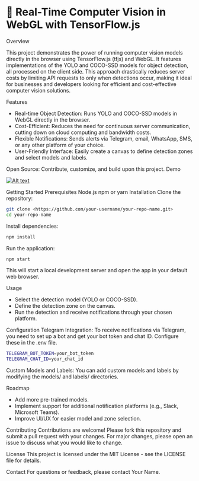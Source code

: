 # 🎥 Real-Time Computer Vision in WebGL with TensorFlow.js

Overview

This project demonstrates the power of running computer vision models directly in the browser using TensorFlow.js (tfjs) and WebGL. It features implementations of the YOLO and COCO-SSD models for object detection, all processed on the client side. This approach drastically reduces server costs by limiting API requests to only when detections occur, making it ideal for businesses and developers looking for efficient and cost-effective computer vision solutions.

Features

-   Real-time Object Detection: Runs YOLO and COCO-SSD models in WebGL directly in the browser.
-   Cost-Efficient: Reduces the need for continuous server communication, cutting down on cloud computing and bandwidth costs.
-   Flexible Notifications: Sends alerts via Telegram, email, WhatsApp, SMS, or any other platform of your choice.
-   User-Friendly Interface: Easily create a canvas to define detection zones and select models and labels.

Open Source: Contribute, customize, and build upon this project.
Demo

[![Alt text](https://img.youtube.com/vi/fO3A9giDCVk/hqdefault.jpg)](https://www.youtube.com/watch?v=fO3A9giDCVk)


Getting Started
Prerequisites
Node.js
npm or yarn
Installation
Clone the repository:

```bash
git clone <https://github.com/your-username/your-repo-name.git>
cd your-repo-name
```

Install dependencies:

```bash
npm install
```

Run the application:

```bash
npm start
```

This will start a local development server and open the app in your default web browser.

Usage

-   Select the detection model (YOLO or COCO-SSD).
-   Define the detection zone on the canvas.
-   Run the detection and receive notifications through your chosen platform.

Configuration
Telegram Integration: To receive notifications via Telegram, you need to set up a bot and get your bot token and chat ID. Configure these in the .env file.

```bash
TELEGRAM_BOT_TOKEN=your_bot_token
TELEGRAM_CHAT_ID=your_chat_id
```

Custom Models and Labels: You can add custom models and labels by modifying the models/ and labels/ directories.

Roadmap

-   Add more pre-trained models.
-   Implement support for additional notification platforms (e.g., Slack, Microsoft Teams).
-   Improve UI/UX for easier model and zone selection.

Contributing
Contributions are welcome! Please fork this repository and submit a pull request with your changes. For major changes, please open an issue to discuss what you would like to change.

License
This project is licensed under the MIT License - see the LICENSE file for details.

Contact
For questions or feedback, please contact Your Name.
